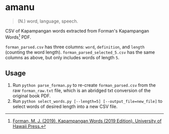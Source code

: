 # amanu
> (N.) word, language, speech.

CSV of Kapampangan words extracted from Forman's Kapampangan Words[^1] PDF.

`forman_parsed.csv` has three columns: `word`, `definition`, and `length` (counting the word length).
`forman_parsed_selected_5.csv` has the same columns as above, but only includes words of length `5`.

## Usage

1. Run `python parse_forman.py` to re-create `forman_parsed.csv` from the raw `forman_raw.txt` file, which is an abridged txt conversion of the original book PDF.
2. Run `python select_words.py [--length=5] [--output_file=new_file]` to select words of desired length into a new CSV file.

[^1]: [Forman, M. J. (2019). Kapampangan Words (2019 Edition). University of Hawaii Press.](https://books.google.com/books/about/Kapampangan_Dictionary.html?id=v8AWyAEACAAJ&redir_esc=y)